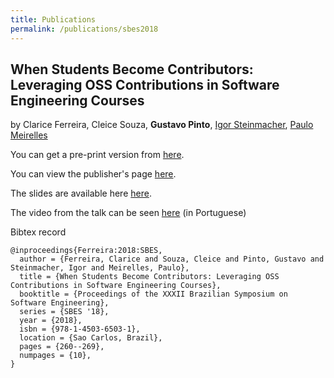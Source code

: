```yaml
---
title: Publications
permalink: /publications/sbes2018
---
```


## When Students Become Contributors: Leveraging OSS Contributions in Software Engineering Courses ####

by Clarice Ferreira, Cleice Souza, **Gustavo Pinto**, [Igor Steinmacher](http://igor.pro.br/), [Paulo Meirelles](https://scholar.google.com.br/citations?user=zvU_PlcAAAAJ&hl=en)

You can get a pre-print version from [here](http://gustavopinto.github.io/lost+found/sbes2018-edu.pdf).

You can view the publisher's page [here](https://dl.acm.org/citation.cfm?id=3266250).

The slides are available here [here](https://speakerdeck.com/gustavopinto/when-students-become-contributors-leveraging-oss-contributions-in-software-engineering-courses).

The video from the talk can be seen [here](https://youtu.be/Ii-x5BawlSg) (in Portuguese)


Bibtex record
```
@inproceedings{Ferreira:2018:SBES,
  author = {Ferreira, Clarice and Souza, Cleice and Pinto, Gustavo and Steinmacher, Igor and Meirelles, Paulo},
  title = {When Students Become Contributors: Leveraging OSS Contributions in Software Engineering Courses},
  booktitle = {Proceedings of the XXXII Brazilian Symposium on Software Engineering},
  series = {SBES '18},
  year = {2018},
  isbn = {978-1-4503-6503-1},
  location = {Sao Carlos, Brazil},
  pages = {260--269},
  numpages = {10},
}
```
